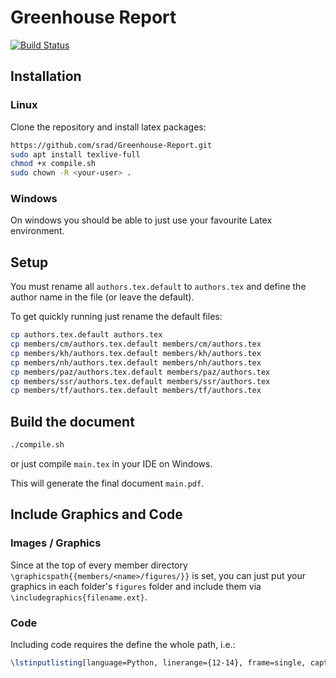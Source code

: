 # Greenhouse Report

[![Build Status](http://sedrad.com:8080/buildStatus/icon?job=Greenhouse-Report)](http://sedrad.com:8080/job/Greenhouse-Report/)

## Installation

### Linux

Clone the repository and install latex packages:

```bash
https://github.com/srad/Greenhouse-Report.git
sudo apt install texlive-full
chmod +x compile.sh
sudo chown -R <your-user> .
```

### Windows

On windows you should be able to just use your favourite Latex environment.

## Setup

You must rename all `authors.tex.default` to `authors.tex` and define the author name in the file (or leave the default).

To get quickly running just rename the default files:

```bash
cp authors.tex.default authors.tex
cp members/cm/authors.tex.default members/cm/authors.tex
cp members/kh/authors.tex.default members/kh/authors.tex
cp members/nh/authors.tex.default members/nh/authors.tex
cp members/paz/authors.tex.default members/paz/authors.tex
cp members/ssr/authors.tex.default members/ssr/authors.tex
cp members/tf/authors.tex.default members/tf/authors.tex
```

## Build the document

```bash
./compile.sh
```

or just compile `main.tex` in your IDE on Windows.

This will generate the final document `main.pdf`.

## Include Graphics and Code

### Images / Graphics

Since at the top of every member directory `\graphicspath{{members/<name>/figures/}}` is set,
you can just put your graphics in each folder's `figures` folder and include them via `\includegraphics{filename.ext}`.

### Code

Including code requires the define the whole path, i.e.:

```latex
\lstinputlisting[language=Python, linerange={12-14}, frame=single, caption = Given a folder \textit{directory\_im} containing obj files a specific number of plants are randomly selected ]{members/cm/import_plants.py}\vspace{5pt}
```
